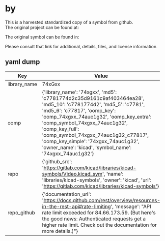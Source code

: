 #  by   
This is a harvested standardized copy of a symbol from github.  
The original project can be found at:  
  
The original symbol can be found in:

Please consult that link for additional, details, files, and license information.  
## yaml dump  
| Key | Value |  
| --- | --- |  
| library_name | 74xGxx |  
| oomp | {'library_name': '74xgxx', 'md5': 'c7781774d2c35d9161c9af403464ea28', 'md5_10': 'c7781774d2', 'md5_5': 'c7781', 'md5_6': 'c77817', 'oomp_key': 'oomp_74xgxx_74auc1g32', 'oomp_key_extra': 'oomp_symbol_74xgxx_74auc1g32', 'oomp_key_full': 'oomp_symbol_74xgxx_74auc1g32_c77817', 'oomp_key_simple': '74xgxx_74auc1g32', 'owner_name': 'kicad', 'symbol_name': '74xgxx_74auc1g32'} |  
| repo | {'github_src': 'https://gitlab.com/kicad/libraries/kicad-symbols/Video.kicad_sym', 'name': 'libraries/kicad-symbols', 'owner': 'kicad', 'url': 'https://gitlab.com/kicad/libraries/kicad-symbols'} |  
| repo_github | {'documentation_url': 'https://docs.github.com/rest/overview/resources-in-the-rest-api#rate-limiting', 'message': "API rate limit exceeded for 84.66.173.59. (But here's the good news: Authenticated requests get a higher rate limit. Check out the documentation for more details.)"} |  

